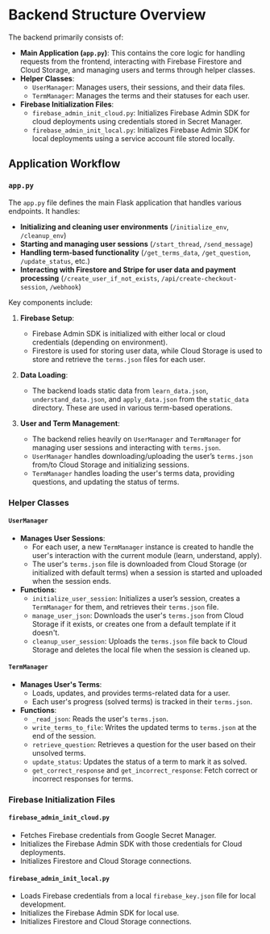 # Backend Structure Overview

The backend primarily consists of:
- **Main Application (`app.py`)**: This contains the core logic for handling requests from the frontend, interacting with Firebase Firestore and Cloud Storage, and managing users and terms through helper classes.
- **Helper Classes**:
  - `UserManager`: Manages users, their sessions, and their data files.
  - `TermManager`: Manages the terms and their statuses for each user.
- **Firebase Initialization Files**:
  - `firebase_admin_init_cloud.py`: Initializes Firebase Admin SDK for cloud deployments using credentials stored in Secret Manager.
  - `firebase_admin_init_local.py`: Initializes Firebase Admin SDK for local deployments using a service account file stored locally. 

## Application Workflow

### `app.py`

The `app.py` file defines the main Flask application that handles various endpoints. It handles:
- **Initializing and cleaning user environments** (`/initialize_env`, `/cleanup_env`)
- **Starting and managing user sessions** (`/start_thread`, `/send_message`)
- **Handling term-based functionality** (`/get_terms_data`, `/get_question`, `/update_status`, etc.)
- **Interacting with Firestore and Stripe for user data and payment processing** (`/create_user_if_not_exists`, `/api/create-checkout-session`, `/webhook`)

Key components include:

1. **Firebase Setup**:
   - Firebase Admin SDK is initialized with either local or cloud credentials (depending on environment).
   - Firestore is used for storing user data, while Cloud Storage is used to store and retrieve the `terms.json` files for each user.

2. **Data Loading**:
   - The backend loads static data from `learn_data.json`, `understand_data.json`, and `apply_data.json` from the `static_data` directory. These are used in various term-based operations.

3. **User and Term Management**:
   - The backend relies heavily on `UserManager` and `TermManager` for managing user sessions and interacting with `terms.json`.
   - `UserManager` handles downloading/uploading the user’s `terms.json` from/to Cloud Storage and initializing sessions.
   - `TermManager` handles loading the user's terms data, providing questions, and updating the status of terms.

### Helper Classes

#### `UserManager`
- **Manages User Sessions**: 
  - For each user, a new `TermManager` instance is created to handle the user's interaction with the current module (learn, understand, apply).
  - The user's `terms.json` file is downloaded from Cloud Storage (or initialized with default terms) when a session is started and uploaded when the session ends.
- **Functions**:
  - `initialize_user_session`: Initializes a user’s session, creates a `TermManager` for them, and retrieves their `terms.json` file.
  - `manage_user_json`: Downloads the user's `terms.json` from Cloud Storage if it exists, or creates one from a default template if it doesn't.
  - `cleanup_user_session`: Uploads the `terms.json` file back to Cloud Storage and deletes the local file when the session is cleaned up.

#### `TermManager`
- **Manages User's Terms**: 
  - Loads, updates, and provides terms-related data for a user.
  - Each user's progress (solved terms) is tracked in their `terms.json`.
- **Functions**:
  - `_read_json`: Reads the user's `terms.json`.
  - `write_terms_to_file`: Writes the updated terms to `terms.json` at the end of the session.
  - `retrieve_question`: Retrieves a question for the user based on their unsolved terms.
  - `update_status`: Updates the status of a term to mark it as solved.
  - `get_correct_response` and `get_incorrect_response`: Fetch correct or incorrect responses for terms.

### Firebase Initialization Files

#### `firebase_admin_init_cloud.py`
- Fetches Firebase credentials from Google Secret Manager.
- Initializes the Firebase Admin SDK with those credentials for Cloud deployments.
- Initializes Firestore and Cloud Storage connections.

#### `firebase_admin_init_local.py`
- Loads Firebase credentials from a local `firebase_key.json` file for local development.
- Initializes the Firebase Admin SDK for local use.
- Initializes Firestore and Cloud Storage connections.





